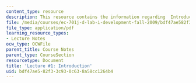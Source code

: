 ```yaml
---
content_type: resource
description: This resource contains the information regarding  Introduction.
file: /media/courses/ec-701j-d-lab-i-development-fall-2009/bdf47ae582f33c930c638a58cc1264b4_MITEC_701JF09_lec01_nb.pdf
file_type: application/pdf
learning_resource_types:
- Lecture Notes
ocw_type: OCWFile
parent_title: Course Notes
parent_type: CourseSection
resourcetype: Document
title: 'Lecture #1: Introduction'
uid: bdf47ae5-82f3-3c93-0c63-8a58cc1264b4
---
```

